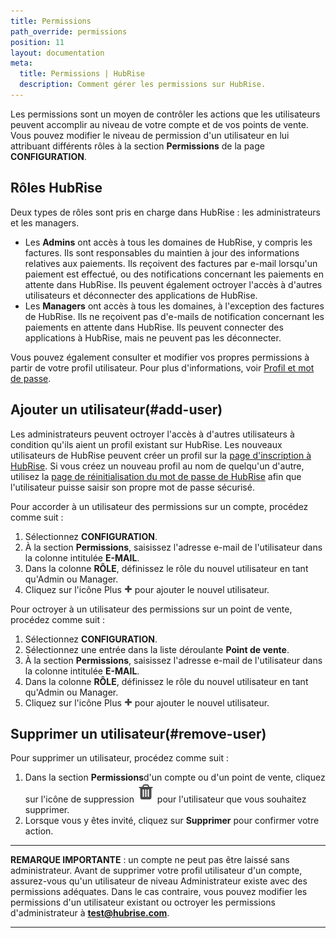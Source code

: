 ```yaml
---
title: Permissions
path_override: permissions
position: 11
layout: documentation
meta:
  title: Permissions | HubRise
  description: Comment gérer les permissions sur HubRise.
---
```


Les permissions sont un moyen de contrôler les actions que les utilisateurs peuvent accomplir au niveau de votre compte et de vos points de vente. Vous pouvez modifier le niveau de permission d'un utilisateur en lui attribuant différents rôles à la section **Permissions** de la page **CONFIGURATION**.

## Rôles HubRise

Deux types de rôles sont pris en charge dans HubRise : les administrateurs et les managers.

- Les **Admins** ont accès à tous les domaines de HubRise, y compris les factures. Ils sont responsables du maintien à jour des informations relatives aux paiements. Ils reçoivent des factures par e-mail lorsqu'un paiement est effectué, ou des notifications concernant les paiements en attente dans HubRise. Ils peuvent également octroyer l'accès à d'autres utilisateurs et déconnecter des applications de HubRise.
- Les **Managers** ont accès à tous les domaines, à l'exception des factures de HubRise. Ils ne reçoivent pas d'e-mails de notification concernant les paiements en attente dans HubRise. Ils peuvent connecter des applications à HubRise, mais ne peuvent pas les déconnecter.

Vous pouvez également consulter et modifier vos propres permissions à partir de votre profil utilisateur. Pour plus d'informations, voir [Profil et mot de passe](/docs/profile-password).

## Ajouter un utilisateur(#add-user)

Les administrateurs peuvent octroyer l'accès à d'autres utilisateurs à condition qu'ils aient un profil existant sur HubRise. Les nouveaux utilisateurs de HubRise peuvent créer un profil sur la [page d'inscription à HubRise](https://manager.hubrise.com/signup?locale=fr-FR). Si vous créez un nouveau profil au nom de quelqu'un d'autre, utilisez la [page de réinitialisation du mot de passe de HubRise](https://manager.hubrise.com/reset_password/new?locale=fr-FR) afin que l'utilisateur puisse saisir son propre mot de passe sécurisé.

Pour accorder à un utilisateur des permissions sur un compte, procédez comme suit :

1. Sélectionnez **CONFIGURATION**.
1. À la section **Permissions**, saisissez l'adresse e-mail de l'utilisateur dans la colonne intitulée **E-MAIL**.
1. Dans la colonne **RÔLE**, définissez le rôle du nouvel utilisateur en tant qu'Admin ou Manager.
1. Cliquez sur l'icône Plus <InlineImage width="13" height="13">![Icône Plus](../images/059-add-icon.png)</InlineImage> pour ajouter le nouvel utilisateur.

Pour octroyer à un utilisateur des permissions sur un point de vente, procédez comme suit :

1. Sélectionnez **CONFIGURATION**.
1. Sélectionnez une entrée dans la liste déroulante **Point de vente**.
1. À la section **Permissions**, saisissez l'adresse e-mail de l'utilisateur dans la colonne intitulée **E-MAIL**.
1. Dans la colonne **RÔLE**, définissez le rôle du nouvel utilisateur en tant qu'Admin ou Manager.
1. Cliquez sur l'icône Plus <InlineImage width="13" height="13">![Icône Plus](../images/059-add-icon.png)</InlineImage> pour ajouter le nouvel utilisateur.

## Supprimer un utilisateur(#remove-user)

Pour supprimer un utilisateur, procédez comme suit :

1. Dans la section **Permissions**d'un compte ou d'un point de vente, cliquez sur l'icône de suppression <InlineImage width="15" height="16">![Icône de corbeille](../images/057-2x-trash-icon.png)</InlineImage> pour l'utilisateur que vous souhaitez supprimer.
1. Lorsque vous y êtes invité, cliquez sur **Supprimer** pour confirmer votre action.

---

**REMARQUE IMPORTANTE** : un compte ne peut pas être laissé sans administrateur. Avant de supprimer votre profil utilisateur d'un compte, assurez-vous qu'un utilisateur de niveau Administrateur existe avec des permissions adéquates. Dans le cas contraire, vous pouvez modifier les permissions d'un utilisateur existant ou octroyer les permissions d'administrateur à **test@hubrise.com**.

---

